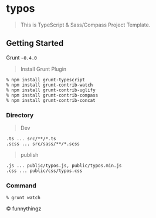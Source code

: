 typos
=====

> This is TypeScript & Sass/Compass Project Template.

## Getting Started

Grunt `~0.4.0`

> Install Grunt Plugin

```shell
% npm install grunt-typescript
% npm install grunt-contrib-watch
% npm install grunt-contrib-uglify
% npm install grunt-contrib-compass
% npm install grunt-contrib-concat
```

### Directory

> Dev

```shell
.ts ... src/**/*.ts
.scss ... src/sass/**/*.scss
```

> publish

```shell
.js ... public/typos.js, public/typos.min.js
.css ... public/css/typos.css
```

### Command

```shell
% grunt watch
```

&copy; funnythingz
